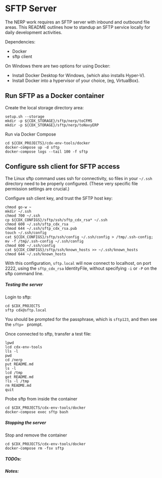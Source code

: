 # SFTP Server #
The NERP work requires an SFTP server with inbound and outbound file areas.
This README outlines how to standup an SFTP service locally for daily development activities.

Dependencies:

- Docker
- sftp client

On Windows there are two options for using Docker:

- Install Docker Desktop for Windows, (which also installs Hyper-V).
- Install Docker into a hypervisor of your choice, (eg, VirtualBox).

## Run SFTP as a Docker container

Create the local storage directory area:
```
setup.sh --storage
mkdir -p ${CDX_STORAGE}/sftp/nerp/toCFMS
mkdir -p ${CDX_STORAGE}/sftp/nerp/toNavyERP
```

Run via Docker Compose
```
cd ${CDX_PROJECTS}/cdx-env-tools/docker
docker-compose up -d sftp
docker-compose logs --tail 100 -f sftp
```

## Configure ssh client for SFTP access

The Linux sftp command uses ssh for connectivity, so files in your `~/.ssh` directory need to be properly configured.
(These very specific file permission settings are crucial.)

Configure ssh client key, and trust the SFTP host key:
```
chmod go-w ~
mkdir ~/.ssh
chmod 700 ~/.ssh
cp ${CDX_CONFIGS}/sftp/ssh/sftp_cdx_rsa* ~/.ssh
chmod 600 ~/.ssh/sftp_cdx_rsa
chmod 644 ~/.ssh/sftp_cdx_rsa.pub
touch ~/.ssh/config
cat ${CDX_CONFIGS}/sftp/ssh/config ~/.ssh/config > /tmp/.ssh-config; mv -f /tmp/.ssh-config ~/.ssh/config
chmod 600 ~/.ssh/config
cat ${CDX_CONFIGS}/sftp/ssh/known_hosts >> ~/.ssh/known_hosts
chmod 644 ~/.ssh/known_hosts
```

With this configuration, `sftp.local` will now connect to localhost, on port 2222, using the `sftp_cdx_rsa` IdentityFile,
without specifying `-i` or `-P` on the sftp command line.

##### Testing the server

Login to sftp:
```
cd $CDX_PROJECTS
sftp cdx@sftp.local
```

You should be prompted for the passphrase, which is `sftp123`,
and then see the `sftp> ` prompt.

Once connected to sftp, transfer a test file:
```
lpwd
lcd cdx-env-tools
lls -l
pwd
cd /nerp
put README.md
ls -l
lcd /tmp
get README.md
!ls -l /tmp
rm README.md
quit
```

Probe sftp from inside the container
```
cd $CDX_PROJECTS/cdx-env-tools/docker
docker-compose exec sftp bash
```

##### Stopping the server

Stop and remove the container
```
cd $CDX_PROJECTS/cdx-env-tools/docker
docker-compose rm -fsv sftp
```

##### TODOs:
##### Notes:
